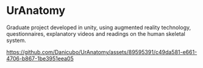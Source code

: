 # UrAnatomy

Graduate project developed in unity, using augmented reality technology, questionnaires, explanatory videos and readings on the human skeletal system.

https://github.com/Danicubo/UrAnatomy/assets/89595391/c49da581-e661-4706-b867-1be3951eea05

